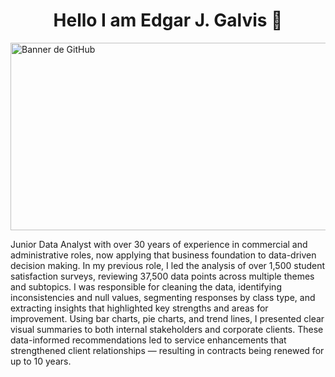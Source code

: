 ## <h1 align="center">Hello I am Edgar J. Galvis 👋</h1>

<img src=https://github.com/user-attachments/assets/112b77fc-960e-4a62-8b4d-08e8ec6847fc alt="Banner de GitHub" width="1200" height="300">


Junior Data Analyst with over 30 years of experience in commercial and administrative roles, now applying that business foundation to data-driven decision making.
In my previous role, I led the analysis of over 1,500 student satisfaction surveys, reviewing 37,500 data points across multiple themes and subtopics. I was responsible for cleaning the data, identifying inconsistencies and null values, segmenting responses by class type, and extracting insights that highlighted key strengths and areas for improvement. 
Using bar charts, pie charts, and trend lines, I presented clear visual summaries to both internal stakeholders and corporate clients. These data-informed recommendations led to service enhancements that strengthened client relationships — resulting in contracts being renewed for up to 10 years.




<!--
**edgarjgalvis/edgarjgalvis** is a ✨ _special_ ✨ repository because its `README.md` (this file) appears on your GitHub profile.

Here are some ideas to get you started:

- 🔭 I’m currently working on ...
- 🌱 I’m currently learning ...
- 👯 I’m looking to collaborate on ...
- 🤔 I’m looking for help with ...
- 💬 Ask me about ...
- 📫 How to reach me: ...
- 😄 Pronouns: ...
- ⚡ Fun fact: ...
-->
